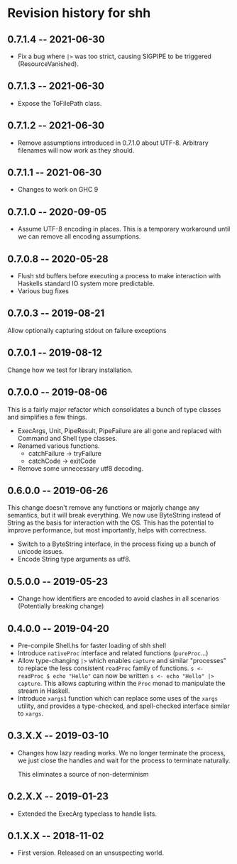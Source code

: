 # Revision history for shh

## 0.7.1.4 -- 2021-06-30

* Fix a bug where `|>` was too strict, causing SIGPIPE
  to be triggered (ResourceVanished).

## 0.7.1.3 -- 2021-06-30

* Expose the ToFilePath class.

## 0.7.1.2 -- 2021-06-30

* Remove assumptions introduced in 0.7.1.0 about UTF-8. Arbitrary filenames
  will now work as they should.

## 0.7.1.1 -- 2021-06-30

* Changes to work on GHC 9

## 0.7.1.0 -- 2020-09-05

* Assume UTF-8 encoding in places. This is a temporary workaround until we
  can remove all encoding assumptions.

## 0.7.0.8 -- 2020-05-28

* Flush std buffers before executing a process to make interaction
  with Haskells standard IO system more predictable.
* Various bug fixes

## 0.7.0.3 -- 2019-08-21

Allow optionally capturing stdout on failure exceptions

## 0.7.0.1 -- 2019-08-12

Change how we test for library installation.

## 0.7.0.0 -- 2019-08-06

This is a fairly major refactor which consolidates a bunch of type classes
and simplifies a few things.

* ExecArgs, Unit, PipeResult, PipeFailure are all gone and replaced
  with Command and Shell type classes.
* Renamed various functions.
  * catchFailure -> tryFailure
  * catchCode    -> exitCode
* Remove some unnecessary utf8 decoding.


## 0.6.0.0 -- 2019-06-26

This change doesn't remove any functions or majorly change any semantics,
but it will break everything. We now use ByteString instead of String as
the basis for interaction with the OS. This has the potential to improve
performance, but most importantly, helps with correctness.

* Switch to a ByteString interface, in the process fixing up a bunch of
  unicode issues.
* Encode String type arguments as utf8.

## 0.5.0.0 -- 2019-05-23

* Change how identifiers are encoded to avoid clashes in all scenarios
  (Potentially breaking change)

## 0.4.0.0 -- 2019-04-20

* Pre-compile Shell.hs for faster loading of shh shell
* Introduce `nativeProc` interface and related functions (`pureProc`...)
* Allow type-changing `|>` which enables `capture` and
  similar "processes" to replace the less consistent `readProc`
  family of functions.  `s <- readProc $ echo "Hello"` can now
  be written `s <- echo "Hello" |> capture`. This allows capturing
  within the `Proc` monad to manipulate the stream in Haskell.
* Introduce `xargs1` function which can replace some uses of the `xargs`
  utility, and provides a type-checked, and spell-checked interface
  similar to `xargs`.

## 0.3.X.X -- 2019-03-10

* Changes how lazy reading works. We no longer terminate the process, we
  just close the handles and wait for the process to terminate naturally.

  This eliminates a source of non-determinism

## 0.2.X.X -- 2019-01-23

* Extended the ExecArg typeclass to handle lists.

## 0.1.X.X  -- 2018-11-02

* First version. Released on an unsuspecting world.

